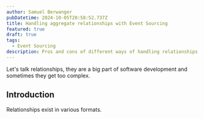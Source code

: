```yaml
---
author: Samuel Berwanger
pubDatetime: 2024-10-05T20:58:52.737Z
title: Handling aggregate relationships with Event Sourcing
featured: true
draft: true
tags:
  - Event Sourcing
description: Pros and cons of different ways of handling relationships on an event sourced system
---
```


Let's talk relationships, they are a big part of software development and sometimes they get too complex.

## Introduction

Relationships exist in various formats.
